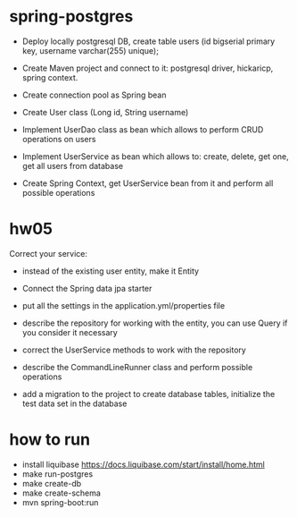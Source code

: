 # spring-postgres

- Deploy locally postgresql DB, create table users (id bigserial primary key, username varchar(255) unique);

- Create Maven project and connect to it: postgresql driver, hickaricp, spring context.

- Create connection pool as Spring bean

- Create User class (Long id, String username)

- Implement UserDao class as bean which allows to perform CRUD operations on users

- Implement UserService as bean which allows to: create, delete, get one, get all users from database

- Create Spring Context, get UserService bean from it and perform all possible operations

# hw05

Correct your service:

- instead of the existing user entity, make it Entity

- Connect the Spring data jpa starter

- put all the settings in the application.yml/properties file

- describe the repository for working with the entity, you can use Query if you consider it necessary

- correct the UserService methods to work with the repository

- describe the CommandLineRunner class and perform possible operations

- add a migration to the project to create database tables, initialize the test data set in the database

# how to run

- install liquibase https://docs.liquibase.com/start/install/home.html
- make run-postgres
- make create-db
- make create-schema
- mvn spring-boot:run